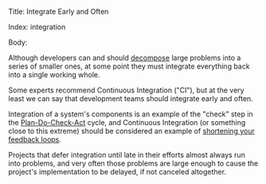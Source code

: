 Title: Integrate Early and Often

Index: integration

Body:

Although developers can and should [decompose][] large problems into a series of smaller ones, at some point they must integrate everything back into a single working whole.

Some experts recommend Continuous Integration ("CI"), but at the very least we can say that development teams should integrate early and often.

Integration of a system's components is an example of the "check" step in the [Plan-Do-Check-Act][pdca] cycle, and Continuous Integration (or something close to this extreme) should be considered an example of [shortening your feedback loops][loops].

Projects that defer integration until late in their efforts almost always run into problems, and very often those problems are large enough to cause the project's implementation to be delayed, if not canceled altogether.

[decompose]: decomposition.html
[loops]: shorten-feedback-loops.html
[pdca]: plan-do-check-act.html
